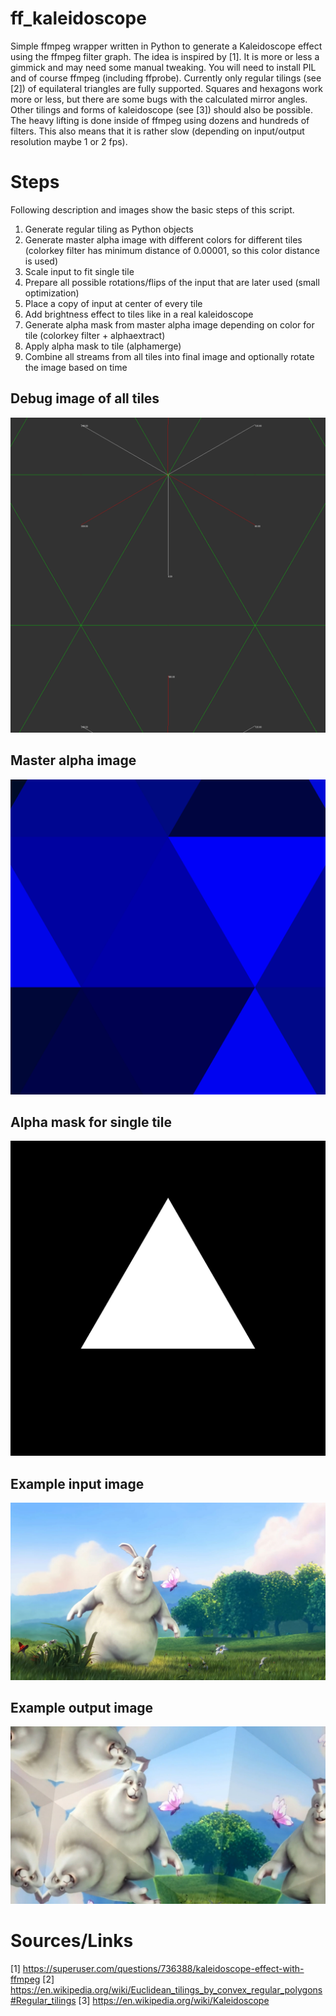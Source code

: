 # ff_kaleidoscope
Simple ffmpeg wrapper written in Python to generate a Kaleidoscope effect using the ffmpeg filter graph.
The idea is inspired by [1]. It is more or less a gimmick and may need some manual tweaking. You will need
to install PIL and of course ffmpeg (including ffprobe). Currently only regular tilings (see [2]) of
equilateral triangles are fully supported. Squares and hexagons work more or less, but there are some bugs
with the calculated mirror angles. Other tilings and forms of kaleidoscope (see [3]) should also be possible.
The heavy lifting is done inside of ffmpeg using dozens and hundreds of filters. This also means that it
is rather slow (depending on input/output resolution maybe 1 or 2 fps).

# Steps
Following description and images show the basic steps of this script.

1. Generate regular tiling as Python objects
2. Generate master alpha image with different colors for different tiles (colorkey filter has minimum distance of 0.00001, so this color distance is used)
3. Scale input to fit single tile
4. Prepare all possible rotations/flips of the input that are later used (small optimization)
5. Place a copy of input at center of every tile
6. Add brightness effect to tiles like in a real kaleidoscope
7. Generate alpha mask from master alpha image depending on color for tile (colorkey filter + alphaextract)
8. Apply alpha mask to tile (alphamerge)
9. Combine all streams from all tiles into final image and optionally rotate the image based on time

## Debug image of all tiles
![Debug](images/img1_debug.png)
## Master alpha image
![Alpha Master](images/img2_alpha_mask_master.png)
## Alpha mask for single tile
![Alpha Mask](images/img3_alpha_mask.png)
## Example input image
![Input](images/img4_input.jpg)
## Example output image
![Output](images/img5_output.jpg)

# Sources/Links
[1] https://superuser.com/questions/736388/kaleidoscope-effect-with-ffmpeg
[2] https://en.wikipedia.org/wiki/Euclidean_tilings_by_convex_regular_polygons#Regular_tilings
[3] https://en.wikipedia.org/wiki/Kaleidoscope
